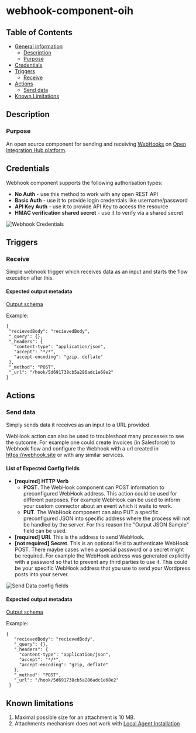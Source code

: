 # webhook-component-oih
## Table of Contents

* [General information](#general-information)
   * [Description](#description)
   * [Purpose](#purpose)
* [Credentials](#credentials)
* [Triggers](#triggers)
   * [Receive](#receive)
* [Actions](#actions)
   * [Send data](#send-data)
* [Known Limitations](#known-limitations)

## Description
### Purpose
An open source component for sending and receiving [WebHooks](https://en.wikipedia.org/wiki/Webhook) on [Open Integration Hub platform](https://www.openintegrationhub.com "Open Integration Hub platform"). 

## Credentials
Webhook component supports the following authorisation types:
* **No Auth** - use this method to work with any open REST API
* **Basic Auth** - use it to provide login credentials like username/password
* **API Key Auth** - use it to provide API Key to access the resource
* **HMAC verification shared secret** - use it to verify via a shared secret

![Webhook Credentials](https://user-images.githubusercontent.com/8449044/61962330-ec5c2c00-afd1-11e9-8e5f-6a1c89126034.png)

## Triggers
  ### Receive
  Simple webhook trigger which receives data as an input and starts the flow execution after this.

   #### Expected output metadata
   [Output schema](lib/schemas/base64.out.json)
   
   Example:
   ```metadata json
{
    "recievedBody": "recievedBody",
    "_query": {},
    "_headers": {
      "content-type": "application/json",
      "accept": "*/*",
      "accept-encoding": "gzip, deflate"
    },
    "_method": "POST",
    "_url": "/hook/5d691738cb5a286adc1e68e2"
  }
```

## Actions 
  ### Send data
  Simply sends data it receives as an input to a URL provided.
  
  WebHook action can also be used to troubleshoot many processes to see the outcome. 
  For example one could create Invoices (in Salesforce) to Webhook flow and configure the Webhook with a url created in https://webhook.site or with any similar services.

  #### List of Expected Config fields
  * **[required]** **HTTP Verb**
    * **POST**. The WebHook component can POST information to preconfigured WebHook address. This action could be used for different purposes. For example WebHook can be used to inform your custom connector about an event which it waits to work.
    * **PUT**. The WebHook component can also PUT a specific preconfigured JSON into specific address where the process will not be handled by the server. For this reason the "Output JSON Sample" field can be used.
  * **[required]** **URI**. This is the address to send WebHook.
  * **[not required]** **Secret**. This is an optional field to authenticate WebHook POST. There maybe cases when a special password or a secret might be required. For example the WebHook address was generated explicitly with a password so that to prevent any third parties to use it. This could be your specific WebHook address that you use to send your Wordpress posts into your server.
  
  ![Send Data config fields](https://user-images.githubusercontent.com/8449044/61964168-eff1b200-afd5-11e9-8928-2890c3360d13.png)

  #### Expected output metadata
   [Output schema](lib/schemas/base64.out.json)
     
   Example:
   ```metadata json
  {
      "recievedBody": "recievedBody",
      "_query": {},
      "_headers": {
        "content-type": "application/json",
        "accept": "*/*",
        "accept-encoding": "gzip, deflate"
      },
      "_method": "POST",
      "_url": "/hook/5d691738cb5a286adc1e68e2"
    }
  ```

## Known limitations

1. Maximal possible size for an attachment is 10 MB.
2. Attachments mechanism does not work with [Local Agent Installation](https://support.elastic.io/support/solutions/articles/14000076461-announcing-the-local-agent-)
